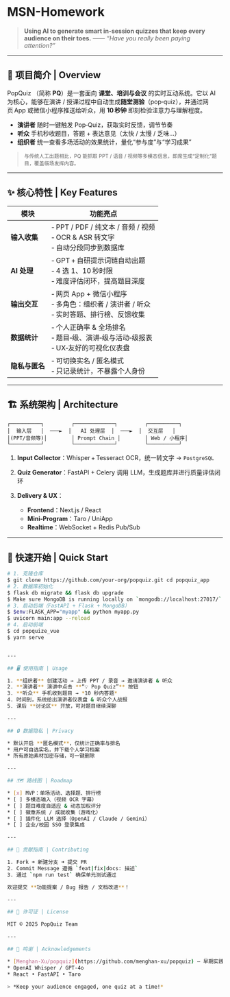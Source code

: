 # MSN-Homework

> **Using AI to generate smart in‑session quizzes that keep every audience on their toes.**
> —— *“Have you really been paying attention?”*

---

## 📖 项目简介 | Overview

PopQuiz （简称 **PQ**）是一套面向 **课堂、培训与会议** 的实时互动系统。它以 AI 为核心，能够在演讲 / 授课过程中自动生成**随堂测验**（pop‑quiz），并通过网页 App 或微信小程序推送给听众，用 **10 秒钟** 即刻检验注意力与理解程度。

* **演讲者** 随时一键触发 Pop‑Quiz，获取实时反馈，调节节奏
* **听众** 手机秒收题目，答题 + 表达意见（太快 / 太慢 / 乏味…）
* **组织者** 统一查看多场活动的效果统计，量化“参与度”与“学习成果”

> <small>与传统人工出题相比，PQ 能抓取 PPT / 语音 / 视频等多模态信息，即席生成“定制化”题目，覆盖临场发挥内容。</small>

---

## ✨ 核心特性 | Key Features

| 模块        | 功能亮点                                                             |
| --------- | ---------------------------------------------------------------- |
| **输入收集**  | ‑ PPT / PDF / 纯文本 / 音频 / 视频 <br>‑ OCR & ASR 转文字 <br>‑ 自动分段同步到数据库 |
| **AI 处理** | ‑ GPT + 自研提示词链自动出题 <br>‑ 4 选 1、10 秒时限 <br>‑ 难度评估闭环，提高题目深度        |
| **输出交互**  | ‑ 网页 App + 微信小程序 <br>‑ 多角色：组织者 / 演讲者 / 听众 <br>‑ 实时答题、排行榜、反馈收集    |
| **数据统计**  | ‑ 个人正确率 & 全场排名 <br>‑ 题目‑级、演讲‑级与活动‑级报表 <br>‑ UX‑友好的可视化仪表盘         |
| **隐私与匿名** | ‑ 可切换实名 / 匿名模式 <br>‑ 只记录统计，不暴露个人身份                               |

---

## 🏗️ 系统架构 | Architecture

```
┌──────────┐         ┌─────────────┐         ┌──────────┐
│  输入层   │  ───►  │   AI 处理层  │  ───►  │  交互层   │
│(PPT/音频等)│        │ Prompt Chain │        │ Web / 小程序│
└──────────┘         └─────────────┘         └──────────┘
```

1. **Input Collector**：Whisper + Tesseract OCR，统一转文字 → `PostgreSQL`
2. **Quiz Generator**：FastAPI + Celery 调用 LLM，生成题库并进行质量评估闭环
3. **Delivery & UX**：

   * **Frontend**：Next.js / React
   * **Mini‑Program**：Taro / UniApp
   * **Realtime**：WebSocket + Redis Pub/Sub

---

## 🚀 快速开始 | Quick Start

```bash
# 1. 克隆仓库
$ git clone https://github.com/your-org/popquiz.git cd popquiz_app
# 2. 数据库初始化
$ flask db migrate && flask db upgrade
$ Make sure MongoDB is running locally on `mongodb://localhost:27017/`.
# 3. 启动后端（FastAPI + Flask + MongoDB）
$ $env:FLASK_APP="myapp" && python myapp.py 
$ uvicorn main:app --reload
# 4. 启动前端
$ cd popquize_vue
$ yarn serve


---

## 🖥️ 使用指南 | Usage

1. **组织者** 创建活动 → 上传 PPT / 录音 → 邀请演讲者 & 听众
2. **演讲者** 演讲中点击 **“💡 Pop Quiz”** 按钮
3. **听众** 手机收到题目 → *10 秒内答题*
4. 时间到，系统给出演讲者仪表盘 & 听众个人战报
5. 课后 **讨论区** 开放，可对题目继续深聊

---

## 🔒 数据隐私 | Privacy

* 默认开启 **匿名模式**，仅统计正确率与排名
* 用户可自选实名，并下载个人学习档案
* 所有原始素材加密存储，可一键删除

---

## 🗺️ 路线图 | Roadmap

* [x] MVP：单场活动、选择题、排行榜
* [ ] 多模态输入（视频 OCR 字幕）
* [ ] 题目难度自适应 & 动态加权评分
* [ ] 徽章系统 / 成就收集（游戏化）
* [ ] 插件化 LLM 选择（OpenAI / Claude / Gemini）
* [ ] 企业/校园 SSO 登录集成

---

## 🤝 贡献指南 | Contributing

1. Fork ➜ 新建分支 ➜ 提交 PR
2. Commit Message 遵循 `feat|fix|docs: 描述`
3. 通过 `npm run test` 确保单元测试通过

欢迎提交 **功能提案 / Bug 报告 / 文档改进**！

---

## 📜 许可证 | License

MIT © 2025 PopQuiz Team

---

## 🙏 鸣谢 | Acknowledgements

* [Menghan‑Xu/popquiz](https://github.com/menghan-xu/popquiz) — 早期实践样例
* OpenAI Whisper / GPT‑4o
* React • FastAPI • Taro

> *Keep your audience engaged, one quiz at a time!*
